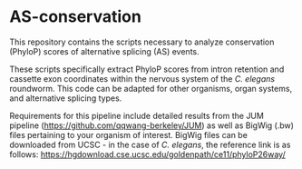 # AS-conservation
This repository contains the scripts necessary to analyze conservation (PhyloP) scores of alternative splicing (AS) events.

These scripts specifically extract PhyloP scores from intron retention and cassette exon coordinates within the nervous system of the _C. elegans_ roundworm. This code can be adapted for other organisms, organ systems, and alternative splicing types.

Requirements for this pipeline include detailed results from the JUM pipeline (https://github.com/qqwang-berkeley/JUM) as well as BigWig (.bw) files pertaining to your organism of interest. BigWig files can be downloaded from UCSC - in the case of _C. elegans_, the reference link is as follows: https://hgdownload.cse.ucsc.edu/goldenpath/ce11/phyloP26way/

